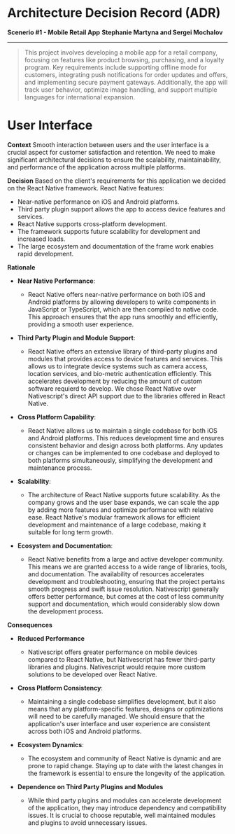 # Architecture Decision Record (ADR)
**Scenerio #1 - Mobile Retail App**
**Stephanie Martyna and Sergei Mochalov**
___
> This project involves developing a mobile app for a retail company, focusing on features like product browsing, purchasing, and a loyalty program. Key requirements include supporting offline mode for customers, integrating push notifications for order updates and offers, and implementing secure payment gateways. Additionally, the app will track user behavior, optimize image handling, and support multiple languages for international expansion.

# User Interface

**Context**
Smooth interaction between users and the user interface is a crucial aspect for customer satisfaction and retention. We need to make significant architectural decisions to ensure the scalability, maintainability, and performance of the application across multiple platforms. 

**Decision**
Based on the client's requirements for this application we decided on the React Native framework. 
React Native features:
- Near-native performance on iOS and Android platforms.
- Third party plugin support allows the app to access device features and services.
- React Native supports cross-platform development.
- The framework supports future scalability for development and increased loads.
- The large ecosystem and documentation of the frame work enables rapid development.

**Rationale**

- **Near Native Performance**:
   - React Native offers near-native performance on both iOS and Android platforms by allowing developers to write components in JavaScript or TypeScript, which are then compiled to native code. This approach ensures that the app runs smoothly and efficiently, providing a smooth user experience.

- **Third Party Plugin and Module Support**:
   -  React Native offers an extensive library of third-party plugins and modules that provides access to device features and services. This allows us to integrate device systems such as camera access, location services, and bio-metric authentication efficiently. This accelerates development by reducing the amount of custom software requierd to develop. We chose React Native over Nativescript's direct API support due to the libraries offered in React Native.

- **Cross Platform Capability**:
   - React Native allows us to maintain a single codebase for both iOS and Android platforms. This reduces development time and ensures consistent behavior and design across both platforms. Any updates or changes can be implemented to one codebase and deployed to both platforms simultaneously, simplifying the development and maintenance process.

- **Scalability**:
   - The architecture of React Native supports future scalability. As the company grows and the user base expands, we can scale the app by adding more features and optimize performance with relative ease. React Native's modular framework allows for efficient development and maintenance of a large codebase, making it suitable for long term growth. 

- **Ecosystem and Documentation**:
   - React Native benefits from a large and active developer community. This means we are granted access to a wide range of libraries, tools, and documentation. The availability of resources accelerates development and troubleshooting, ensuring that the project pertains smooth progress and swift issue resolution. Nativescript generally offers better performance, but comes at the cost of less community support and documentation, which would considerably slow down the development process.

**Consequences**

- **Reduced Performance**
   - Nativescript offers greater performance on mobile devices compared to React Native, but Nativescript has fewer third-party libraries and plugins. Nativescript would require more custom solutions to be developed over React Native.

- **Cross Platform Consistency**: 
   - Maintaining a single codebase simplifies development, but it also means that any platform-specific features, designs or optimizations will need to be carefully managed. We should ensure that the application's user interface and user experience are consistent across both iOS and Android platforms.

- **Ecosystem Dynamics**: 
   - The ecosystem and community of React Native is dynamic and are prone to rapid change. Staying up to date with the latest changes in the framework is essential to ensure the longevity of the application. 

- **Dependence on Third Party Plugins and Modules**
   - While third party plugins and modules can accelerate development of the application, they may introduce dependency and compatibility issues. It is crucial to choose reputable, well maintained modules and plugins to avoid unnecessary issues.

